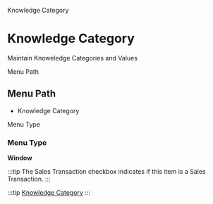 
Knowledge Category
# Knowledge Category


Maintain Knoweledge Categories and Values

Menu Path
## Menu Path



- Knowledge Category

Menu Type
### Menu Type

**Window**

:::tip
The Sales Transaction checkbox indicates if this item is a Sales Transaction.
:::

:::tip
[Knowledge Category](functional-guide/window/window-knowledge-category.md)
:::